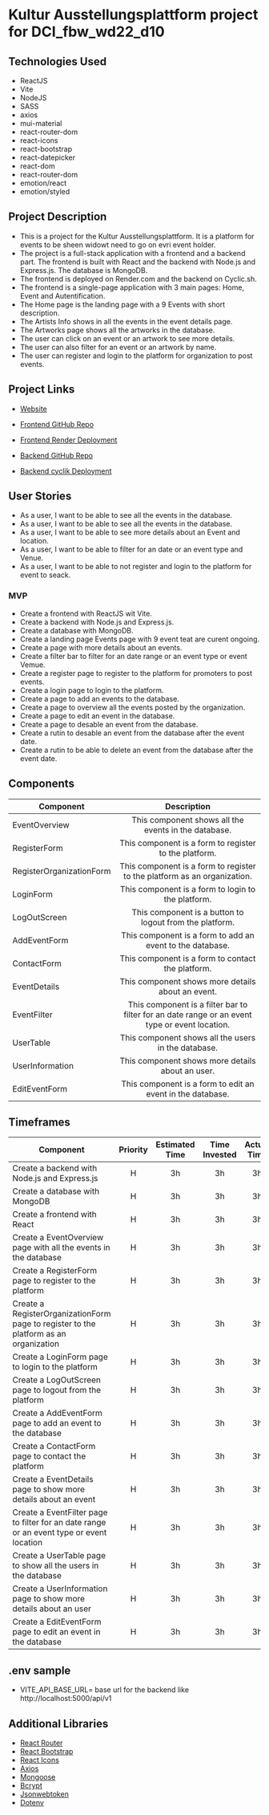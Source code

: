 # Kultur Ausstellungsplattform project for DCI_fbw_wd22_d10

## Technologies Used

- ReactJS
- Vite
- NodeJS
- SASS
- axios
- mui-material
- react-router-dom
- react-icons
- react-bootstrap
- react-datepicker
- react-dom
- react-router-dom
- emotion/react
- emotion/styled

## Project Description

- This is a project for the Kultur Ausstellungsplattform. It is a platform for events to be sheen widowt need to go on evri event holder.
- The project is a full-stack application with a frontend and a backend part. The frontend is built with React and the backend with Node.js and Express.js. The database is MongoDB.
- The frontend is deployed on Render.com and the backend on Cyclic.sh.
- The frontend is a single-page application with 3 main pages: Home, Event and Autentification. 
- The Home page is the landing page with a 9 Events with short description. 
- The Artists Info shows in all the events in the event details page. 
- The Artworks page shows all the artworks in the database. 
- The user can click on an event or an artwork to see more details. 
- The user can also filter for an event or an artwork by name. 
- The user can register and login to the platform for organization to post events. 

## Project Links

- [Website][Website]

- [Frontend GitHub Repo][GitHub-frontend]

- [Frontend Render Deployment][Render]

- [Backend GitHub Repo][GitHub-backend]

- [Backend cyclik Deployment][cyclik]

## User Stories

- As a user, I want to be able to see all the events in the database.
- As a user, I want to be able to see all the events in the database.
- As a user, I want to be able to see more details about an Event and location.
- As a user, I want to be able to filter for an date or an event type and Venue.
- As a user, I want to be able to not register and login to the platform for event to seack.

### MVP

- Create a frontend with ReactJS wit Vite.
- Create a backend with Node.js and Express.js.
- Create a database with MongoDB.
- Create a landing page Events page with 9 event teat are curent ongoing.
- Create a page with more details about an events.
- Create a filter bar to filter for an date range or an event type or event Vemue.
- Create a register page to register to the platform for promoters to post events.
- Create a login page to login to the platform.
- Create a page to add an events to the database.
- Create a page to overview all the events posted by the organization.
- Create a page to edit an event in the database.
- Create a page to desable an event from the database.
- Create a rutin to desable an event from the database after the event date.
- Create a rutin to be able to delete an event from the database after the event date.

## Components

| Component                | Description                                                                                    |
| ------------------------ | :--------------------------------------------------------------------------------------------: |
| EventOverview            | This component shows all the events in the database.                                           |
| RegisterForm             | This component is a form to register to the platform.                                          |
| RegisterOrganizationForm | This component is a form to register to the platform as an organization.                       |
| LoginForm                | This component is a form to login to the platform.                                             |
| LogOutScreen             | This component is a button to logout from the platform.                                        |
| AddEventForm             | This component is a form to add an event to the database.                                      |
| ContactForm              | This component is a form to contact the platform.                                              |
| EventDetails             | This component shows more details about an event.                                              |
| EventFilter              | This component is a filter bar to filter for an date range or an event type or event location. |
| UserTable                | This component shows all the users in the database.                                            |
| UserInformation          | This component shows more details about an user.                                               |
| EditEventForm            | This component is a form to edit an event in the database.                                     |

## Timeframes

| Component                                                                                     | Priority | Estimated Time | Time Invested | Actual Time |
| --------------------------------------------------------------------------------------------- | :------: | :------------: | :-----------: | :---------: |
| Create a backend with Node.js and Express.js                                                  | H        | 3h             | 3h            | 3h          |
| Create a database with MongoDB                                                                | H        | 3h             | 3h            | 3h          |
| Create a frontend with React                                                                  | H        | 3h             | 3h            | 3h          |
| Create a EventOverview page with all the events in the database                               | H        | 3h             | 3h            | 3h          |
| Create a RegisterForm page to register to the platform                                        | H        | 3h             | 3h            | 3h          |
| Create a RegisterOrganizationForm page to register to the platform as an organization         | H        | 3h             | 3h            | 3h          |
| Create a LoginForm page to login to the platform                                              | H        | 3h             | 3h            | 3h          |
| Create a LogOutScreen page to logout from the platform                                        | H        | 3h             | 3h            | 3h          |
| Create a AddEventForm page to add an event to the database                                    | H        | 3h             | 3h            | 3h          |
| Create a ContactForm page to contact the platform                                             | H        | 3h             | 3h            | 3h          |
| Create a EventDetails page to show more details about an event                                | H        | 3h             | 3h            | 3h          |
| Create a EventFilter page to filter for an date range or an event type or event location      | H        | 3h             | 3h            | 3h          |
| Create a UserTable page to show all the users in the database                                 | H        | 3h             | 3h            | 3h          |
| Create a UserInformation page to show more details about an user                              | H        | 3h             | 3h            | 3h          |
| Create a EditEventForm page to edit an event in the database                                  | H        | 3h             | 3h            | 3h          |

## .env sample

- VITE_API_BASE_URL= base url for the backend like http://localhost:5000/api/v1

## Additional Libraries

- [React Router](https://reactrouter.com/web/guides/quick-start)
- [React Bootstrap](https://react-bootstrap.github.io/)
- [React Icons](https://react-icons.github.io/react-icons/)
- [Axios](https://www.npmjs.com/package/axios)
- [Mongoose](https://mongoosejs.com/)
- [Bcrypt](https://www.npmjs.com/package/bcrypt)
- [Jsonwebtoken](https://www.npmjs.com/package/jsonwebtoken)
- [Dotenv](https://www.npmjs.com/package/dotenv)


    

[Website]: https://kulturinblick.onrender.com/
[GitHub-frontend]: https://github.com/NAMASTECH/Kultur-Ausstellungsplattform-frontend
[GitHub-backend]: https://github.com/NAMASTECH/Kultur-Ausstellungsplattform-backend
[cyclik]: https://app.cyclic.sh/#/join/drescamarian
[Render]: https://dashboard.render.com/register?next=%2F